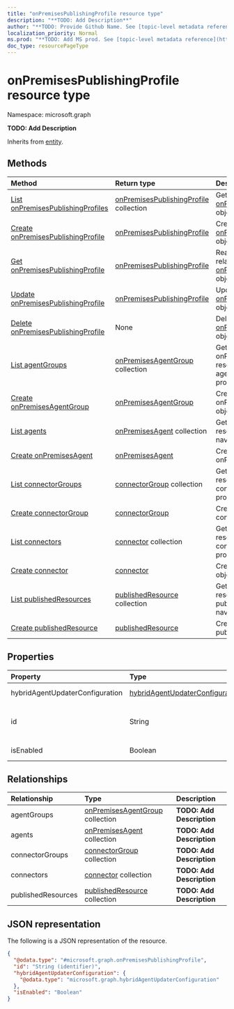 ```yaml
---
title: "onPremisesPublishingProfile resource type"
description: "**TODO: Add Description**"
author: "**TODO: Provide Github Name. See [topic-level metadata reference](https://msgo.azurewebsites.net/add/document/guidelines/metadata.html#topic-level-metadata)**"
localization_priority: Normal
ms.prod: "**TODO: Add MS prod. See [topic-level metadata reference](https://msgo.azurewebsites.net/add/document/guidelines/metadata.html#topic-level-metadata)**"
doc_type: resourcePageType
---
```


# onPremisesPublishingProfile resource type

Namespace: microsoft.graph



**TODO: Add Description**


Inherits from [entity](../resources/entity.md).

## Methods
|Method|Return type|Description|
|:---|:---|:---|
|[List onPremisesPublishingProfiles](../api/onpremisespublishingprofile-list.md)|[onPremisesPublishingProfile](../resources/onpremisespublishingprofile.md) collection|Get a list of the [onPremisesPublishingProfile](../resources/onpremisespublishingprofile.md) objects and their properties.|
|[Create onPremisesPublishingProfile](../api/onpremisespublishingprofile-post-onpremisespublishingprofiles.md)|[onPremisesPublishingProfile](../resources/onpremisespublishingprofile.md)|Create a new [onPremisesPublishingProfile](../resources/onpremisespublishingprofile.md) object.|
|[Get onPremisesPublishingProfile](../api/onpremisespublishingprofile-get.md)|[onPremisesPublishingProfile](../resources/onpremisespublishingprofile.md)|Read the properties and relationships of an [onPremisesPublishingProfile](../resources/onpremisespublishingprofile.md) object.|
|[Update onPremisesPublishingProfile](../api/onpremisespublishingprofile-update.md)|[onPremisesPublishingProfile](../resources/onpremisespublishingprofile.md)|Update the properties of an [onPremisesPublishingProfile](../resources/onpremisespublishingprofile.md) object.|
|[Delete onPremisesPublishingProfile](../api/onpremisespublishingprofile-delete.md)|None|Deletes an [onPremisesPublishingProfile](../resources/onpremisespublishingprofile.md) object.|
|[List agentGroups](../api/onpremisespublishingprofile-list-agentgroups.md)|[onPremisesAgentGroup](../resources/onpremisesagentgroup.md) collection|Get the onPremisesAgentGroup resources from the agentGroups navigation property.|
|[Create onPremisesAgentGroup](../api/onpremisespublishingprofile-post-agentgroups.md)|[onPremisesAgentGroup](../resources/onpremisesagentgroup.md)|Create a new onPremisesAgentGroup object.|
|[List agents](../api/onpremisespublishingprofile-list-agents.md)|[onPremisesAgent](../resources/onpremisesagent.md) collection|Get the onPremisesAgent resources from the agents navigation property.|
|[Create onPremisesAgent](../api/onpremisespublishingprofile-post-agents.md)|[onPremisesAgent](../resources/onpremisesagent.md)|Create a new onPremisesAgent object.|
|[List connectorGroups](../api/onpremisespublishingprofile-list-connectorgroups.md)|[connectorGroup](../resources/connectorgroup.md) collection|Get the connectorGroup resources from the connectorGroups navigation property.|
|[Create connectorGroup](../api/onpremisespublishingprofile-post-connectorgroups.md)|[connectorGroup](../resources/connectorgroup.md)|Create a new connectorGroup object.|
|[List connectors](../api/onpremisespublishingprofile-list-connectors.md)|[connector](../resources/connector.md) collection|Get the connector resources from the connectors navigation property.|
|[Create connector](../api/onpremisespublishingprofile-post-connectors.md)|[connector](../resources/connector.md)|Create a new connector object.|
|[List publishedResources](../api/onpremisespublishingprofile-list-publishedresources.md)|[publishedResource](../resources/publishedresource.md) collection|Get the publishedResource resources from the publishedResources navigation property.|
|[Create publishedResource](../api/onpremisespublishingprofile-post-publishedresources.md)|[publishedResource](../resources/publishedresource.md)|Create a new publishedResource object.|

## Properties
|Property|Type|Description|
|:---|:---|:---|
|hybridAgentUpdaterConfiguration|[hybridAgentUpdaterConfiguration](../resources/hybridagentupdaterconfiguration.md)|**TODO: Add Description**|
|id|String|**TODO: Add Description** Inherited from [entity](../resources/entity.md)|
|isEnabled|Boolean|**TODO: Add Description**|

## Relationships
|Relationship|Type|Description|
|:---|:---|:---|
|agentGroups|[onPremisesAgentGroup](../resources/onpremisesagentgroup.md) collection|**TODO: Add Description**|
|agents|[onPremisesAgent](../resources/onpremisesagent.md) collection|**TODO: Add Description**|
|connectorGroups|[connectorGroup](../resources/connectorgroup.md) collection|**TODO: Add Description**|
|connectors|[connector](../resources/connector.md) collection|**TODO: Add Description**|
|publishedResources|[publishedResource](../resources/publishedresource.md) collection|**TODO: Add Description**|

## JSON representation
The following is a JSON representation of the resource.
<!-- {
  "blockType": "resource",
  "keyProperty": "id",
  "@odata.type": "microsoft.graph.onPremisesPublishingProfile",
  "baseType": "microsoft.graph.entity",
  "openType": false
}
-->
``` json
{
  "@odata.type": "#microsoft.graph.onPremisesPublishingProfile",
  "id": "String (identifier)",
  "hybridAgentUpdaterConfiguration": {
    "@odata.type": "microsoft.graph.hybridAgentUpdaterConfiguration"
  },
  "isEnabled": "Boolean"
}
```


